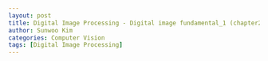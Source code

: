 ```yaml
---
layout: post
title: Digital Image Processing - Digital image fundamental_1 (chapter2), (Rafael C. Gonzales)
author: Sunwoo Kim
categories: Computer Vision
tags: [Digital Image Processing]
---
```

